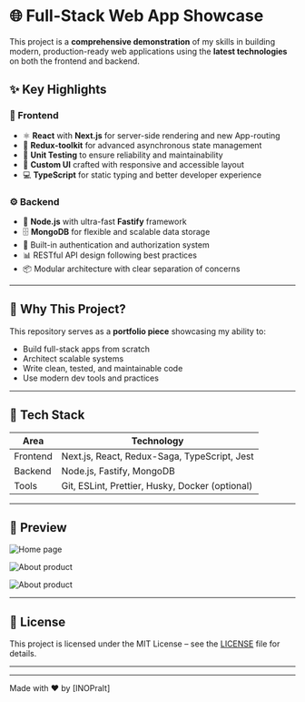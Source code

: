 # 🌐 Full-Stack Web App Showcase

This project is a **comprehensive demonstration** of my skills in building modern, production-ready web applications using the **latest technologies** on both the frontend and backend.

## ✨ Key Highlights

### 🧠 Frontend
- ⚛️ **React** with **Next.js** for server-side rendering and new App-routing
- 🔄 **Redux-toolkit** for advanced asynchronous state management
- 🧪 **Unit Testing** to ensure reliability and maintainability
- 🎨 **Custom UI** crafted with responsive and accessible layout
- 💻 **TypeScript** for static typing and better developer experience

### ⚙️ Backend
- 🚀 **Node.js** with ultra-fast **Fastify** framework
- 🗄️ **MongoDB** for flexible and scalable data storage
- 🔐 Built-in authentication and authorization system
- 📊 RESTful API design following best practices
- 📦 Modular architecture with clear separation of concerns

---

## 🚀 Why This Project?

This repository serves as a **portfolio piece** showcasing my ability to:
- Build full-stack apps from scratch
- Architect scalable systems
- Write clean, tested, and maintainable code
- Use modern dev tools and practices

---

## 📁 Tech Stack

| Area      | Technology                                |
|-----------|--------------------------------------------|
| Frontend  | Next.js, React, Redux-Saga, TypeScript, Jest |
| Backend   | Node.js, Fastify, MongoDB                  |
| Tools     | Git, ESLint, Prettier, Husky, Docker (optional) |

---

## 📸 Preview

![Home page](https://sun9-53.userapi.com/impg/WyUxbD8CDzAXclFOpgfhrbIasGGysWLsrKhlpg/SEL-7zmJgMk.jpg?size=1919x1011&quality=95&sign=211cf1371f162a68fc24bf9cb1be312f&type=album)

![About product](https://sun9-40.userapi.com/impg/m0MNUlLGzutttXEs4Qpi2Op_2FEeN6Y7KuN-iA/dr0n-JVh9R8.jpg?size=1919x956&quality=95&sign=3758cd72fe33e8bfaa097bf13d767a19&type=album)

![About product](https://sun9-19.userapi.com/impg/cIKjmC-iTOC0aZxHCP_KNmLAPi-9W6vaeGS3uQ/RQKhGZebXXE.jpg?size=1919x955&quality=95&sign=22c092a3767e07a8ffdecb7473b70558&type=album)

---

## 📄 License

This project is licensed under the MIT License – see the [LICENSE](LICENSE) file for details.

---

---

Made with ❤️ by [INOPraIt]
